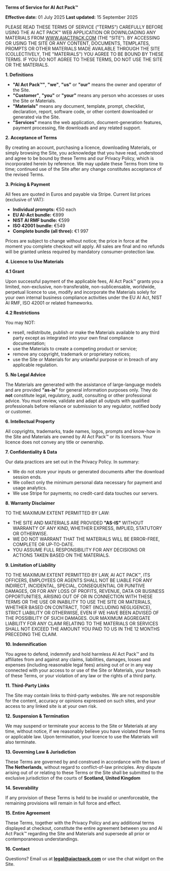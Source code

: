 **Terms of Service for AI Act Pack™**

**Effective date:** 01 July 2025
**Last updated:** 15 September 2025

PLEASE READ THESE TERMS OF SERVICE ("TERMS") CAREFULLY BEFORE USING THE AI ACT PACK™ WEB APPLICATION OR DOWNLOADING ANY MATERIALS FROM [WWW.AIACTPACK.COM](http://www.aiactpack.com/) (THE "SITE"). BY ACCESSING OR USING THE SITE OR ANY CONTENT, DOCUMENTS, TEMPLATES, PROMPTS OR OTHER MATERIALS MADE AVAILABLE THROUGH THE SITE (COLLECTIVELY, THE "MATERIALS") YOU AGREE TO BE BOUND BY THESE TERMS. IF YOU DO NOT AGREE TO THESE TERMS, DO NOT USE THE SITE OR THE MATERIALS.

**1\. Definitions**

*   **"AI Act Pack™"**, **"we"**, **"us"** or **"our"** means the owner and operator of the Site.
*   **"Customer"**, **"you"** or **"your"** means any person who accesses or uses the Site or Materials.
*   **"Materials"** means any document, template, prompt, checklist, declaration, report, software code, or other content downloaded or generated via the Site.
*   **"Services"** means the web application, document-generation features, payment processing, file downloads and any related support.

**2\. Acceptance of Terms**

By creating an account, purchasing a licence, downloading Materials, or simply browsing the Site, you acknowledge that you have read, understood and agree to be bound by these Terms and our Privacy Policy, which is incorporated herein by reference. We may update these Terms from time to time; continued use of the Site after any change constitutes acceptance of the revised Terms.

**3\. Pricing & Payment**

All fees are quoted in Euros and payable via Stripe.
Current list prices (exclusive of VAT):

*   **Individual prompts:** €50 each
*   **EU AI-Act bundle:** €899
*   **NIST AI RMF bundle:** €599
*   **ISO 42001 bundle:** €549
*   **Complete bundle (all three):** €1 997

Prices are subject to change without notice; the price in force at the moment you complete checkout will apply. All sales are final and no refunds will be granted unless required by mandatory consumer-protection law.

**4\. Licence to Use Materials**

**4.1 Grant**

Upon successful payment of the applicable fees, AI Act Pack™ grants you a limited, non-exclusive, non-transferable, non-sublicensable, worldwide, perpetual licence to use, modify and incorporate the Materials solely for your own internal business compliance activities under the EU AI Act, NIST AI RMF, ISO 42001 or related frameworks.

**4.2 Restrictions**

You may NOT:

*   resell, redistribute, publish or make the Materials available to any third party except as integrated into your own final compliance documentation;
*   use the Materials to create a competing product or service;
*   remove any copyright, trademark or proprietary notices;
*   use the Site or Materials for any unlawful purpose or in breach of any applicable regulation.

**5\. No Legal Advice**

The Materials are generated with the assistance of large-language models and are provided **"as-is"** for general information purposes only. They do **not** constitute legal, regulatory, audit, consulting or other professional advice. You must review, validate and adapt all outputs with qualified professionals before reliance or submission to any regulator, notified body or customer.

**6\. Intellectual Property**

All copyrights, trademarks, trade names, logos, prompts and know-how in the Site and Materials are owned by AI Act Pack™ or its licensors. Your licence does not convey any title or ownership.

**7\. Confidentiality & Data**

Our data practices are set out in the Privacy Policy. In summary:

*   We do not store your inputs or generated documents after the download session ends.
*   We collect only the minimum personal data necessary for payment and usage analytics.
*   We use Stripe for payments; no credit-card data touches our servers.

**8\. Warranty Disclaimer**

TO THE MAXIMUM EXTENT PERMITTED BY LAW:

*   THE SITE AND MATERIALS ARE PROVIDED **"AS-IS"** WITHOUT WARRANTY OF ANY KIND, WHETHER EXPRESS, IMPLIED, STATUTORY OR OTHERWISE.
*   WE DO NOT WARRANT THAT THE MATERIALS WILL BE ERROR-FREE, COMPLETE OR UP-TO-DATE.
*   YOU ASSUME FULL RESPONSIBILITY FOR ANY DECISIONS OR ACTIONS TAKEN BASED ON THE MATERIALS.

**9\. Limitation of Liability**

TO THE MAXIMUM EXTENT PERMITTED BY LAW, AI ACT PACK™, ITS OFFICERS, EMPLOYEES OR AGENTS SHALL NOT BE LIABLE FOR ANY INDIRECT, INCIDENTAL, SPECIAL, CONSEQUENTIAL OR PUNITIVE DAMAGES, OR FOR ANY LOSS OF PROFITS, REVENUE, DATA OR BUSINESS OPPORTUNITIES, ARISING OUT OF OR IN CONNECTION WITH THESE TERMS OR THE USE OR INABILITY TO USE THE SITE OR MATERIALS, WHETHER BASED ON CONTRACT, TORT (INCLUDING NEGLIGENCE), STRICT LIABILITY OR OTHERWISE, EVEN IF WE HAVE BEEN ADVISED OF THE POSSIBILITY OF SUCH DAMAGES. OUR MAXIMUM AGGREGATE LIABILITY FOR ANY CLAIM RELATING TO THE MATERIALS OR SERVICES SHALL NOT EXCEED THE AMOUNT YOU PAID TO US IN THE 12 MONTHS PRECEDING THE CLAIM.

**10\. Indemnification**

You agree to defend, indemnify and hold harmless AI Act Pack™ and its affiliates from and against any claims, liabilities, damages, losses and expenses (including reasonable legal fees) arising out of or in any way connected with your access to or use of the Site or Materials, your breach of these Terms, or your violation of any law or the rights of a third party.

**11\. Third-Party Links**

The Site may contain links to third-party websites. We are not responsible for the content, accuracy or opinions expressed on such sites, and your access to any linked site is at your own risk.

**12\. Suspension & Termination**

We may suspend or terminate your access to the Site or Materials at any time, without notice, if we reasonably believe you have violated these Terms or applicable law. Upon termination, your licence to use the Materials will also terminate.

**13\. Governing Law & Jurisdiction**

These Terms are governed by and construed in accordance with the laws of **The Netherlands**, without regard to conflict-of-law principles. Any dispute arising out of or relating to these Terms or the Site shall be submitted to the exclusive jurisdiction of the courts of **Scotland, United Kingdom**

**14\. Severability**

If any provision of these Terms is held to be invalid or unenforceable, the remaining provisions will remain in full force and effect.

**15\. Entire Agreement**

These Terms, together with the Privacy Policy and any additional terms displayed at checkout, constitute the entire agreement between you and AI Act Pack™ regarding the Site and Materials and supersede all prior or contemporaneous understandings.

**16\. Contact**

Questions? Email us at [**legal@aiactpack.com**](mailto:legal@aiactpack.com) or use the chat widget on the Site.